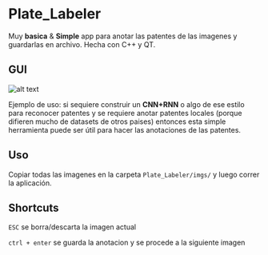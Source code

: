 # Plate_Labeler
Muy **basica** &amp; **Simple** app para anotar las patentes de las imagenes y guardarlas en archivo. Hecha con C++ y QT.

## GUI

![alt text](https://i.imgur.com/5xbOOM3.png)

Ejemplo de uso: si sequiere construir un **CNN+RNN** o algo de ese estilo para reconocer patentes y se requiere anotar patentes locales (porque difieren mucho de datasets de otros paises) entonces esta simple herramienta puede ser útil para hacer las anotaciones de las patentes.

## Uso

Copiar todas las imagenes en la carpeta `Plate_Labeler/imgs/` y luego correr la aplicación.

## Shortcuts

`ESC` se borra/descarta la imagen actual

`ctrl + enter` se guarda la anotacion y se procede a la siguiente imagen
